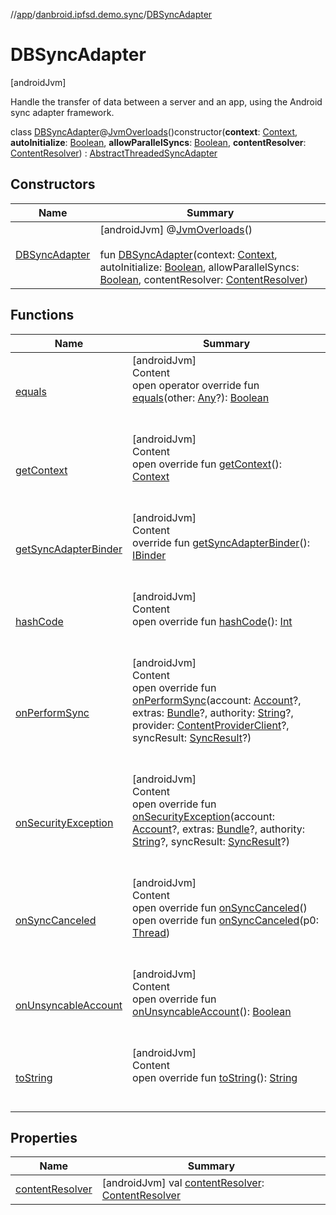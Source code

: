//[app](../../index.md)/[danbroid.ipfsd.demo.sync](../index.md)/[DBSyncAdapter](index.md)



# DBSyncAdapter  
 [androidJvm] 

Handle the transfer of data between a server and an app, using the Android sync adapter framework.

class [DBSyncAdapter](index.md)@[JvmOverloads](https://kotlinlang.org/api/latest/jvm/stdlib/kotlin.jvm/-jvm-overloads/index.html)()constructor(**context**: [Context](https://developer.android.com/reference/kotlin/android/content/Context.html), **autoInitialize**: [Boolean](https://kotlinlang.org/api/latest/jvm/stdlib/kotlin/-boolean/index.html), **allowParallelSyncs**: [Boolean](https://kotlinlang.org/api/latest/jvm/stdlib/kotlin/-boolean/index.html), **contentResolver**: [ContentResolver](https://developer.android.com/reference/kotlin/android/content/ContentResolver.html)) : [AbstractThreadedSyncAdapter](https://developer.android.com/reference/kotlin/android/content/AbstractThreadedSyncAdapter.html)   


## Constructors  
  
|  Name|  Summary| 
|---|---|
| [DBSyncAdapter](-d-b-sync-adapter.md)|  [androidJvm] @[JvmOverloads](https://kotlinlang.org/api/latest/jvm/stdlib/kotlin.jvm/-jvm-overloads/index.html)()  <br>  <br>fun [DBSyncAdapter](-d-b-sync-adapter.md)(context: [Context](https://developer.android.com/reference/kotlin/android/content/Context.html), autoInitialize: [Boolean](https://kotlinlang.org/api/latest/jvm/stdlib/kotlin/-boolean/index.html), allowParallelSyncs: [Boolean](https://kotlinlang.org/api/latest/jvm/stdlib/kotlin/-boolean/index.html), contentResolver: [ContentResolver](https://developer.android.com/reference/kotlin/android/content/ContentResolver.html))   <br>


## Functions  
  
|  Name|  Summary| 
|---|---|
| [equals](../../danbroid.ipfsd.demo.ui.www/-nested-scroll-web-view/index.md#kotlin/Any/equals/#kotlin.Any?/PointingToDeclaration/)| [androidJvm]  <br>Content  <br>open operator override fun [equals](../../danbroid.ipfsd.demo.ui.www/-nested-scroll-web-view/index.md#kotlin/Any/equals/#kotlin.Any?/PointingToDeclaration/)(other: [Any](https://kotlinlang.org/api/latest/jvm/stdlib/kotlin/-any/index.html)?): [Boolean](https://kotlinlang.org/api/latest/jvm/stdlib/kotlin/-boolean/index.html)  <br><br><br>
| [getContext](index.md#android.content/AbstractThreadedSyncAdapter/getContext/#/PointingToDeclaration/)| [androidJvm]  <br>Content  <br>open override fun [getContext](index.md#android.content/AbstractThreadedSyncAdapter/getContext/#/PointingToDeclaration/)(): [Context](https://developer.android.com/reference/kotlin/android/content/Context.html)  <br><br><br>
| [getSyncAdapterBinder](index.md#android.content/AbstractThreadedSyncAdapter/getSyncAdapterBinder/#/PointingToDeclaration/)| [androidJvm]  <br>Content  <br>override fun [getSyncAdapterBinder](index.md#android.content/AbstractThreadedSyncAdapter/getSyncAdapterBinder/#/PointingToDeclaration/)(): [IBinder](https://developer.android.com/reference/kotlin/android/os/IBinder.html)  <br><br><br>
| [hashCode](../../danbroid.ipfsd.demo.ui.www/-nested-scroll-web-view/index.md#kotlin/Any/hashCode/#/PointingToDeclaration/)| [androidJvm]  <br>Content  <br>open override fun [hashCode](../../danbroid.ipfsd.demo.ui.www/-nested-scroll-web-view/index.md#kotlin/Any/hashCode/#/PointingToDeclaration/)(): [Int](https://kotlinlang.org/api/latest/jvm/stdlib/kotlin/-int/index.html)  <br><br><br>
| [onPerformSync](on-perform-sync.md)| [androidJvm]  <br>Content  <br>open override fun [onPerformSync](on-perform-sync.md)(account: [Account](https://developer.android.com/reference/kotlin/android/accounts/Account.html)?, extras: [Bundle](https://developer.android.com/reference/kotlin/android/os/Bundle.html)?, authority: [String](https://kotlinlang.org/api/latest/jvm/stdlib/kotlin/-string/index.html)?, provider: [ContentProviderClient](https://developer.android.com/reference/kotlin/android/content/ContentProviderClient.html)?, syncResult: [SyncResult](https://developer.android.com/reference/kotlin/android/content/SyncResult.html)?)  <br><br><br>
| [onSecurityException](on-security-exception.md)| [androidJvm]  <br>Content  <br>open override fun [onSecurityException](on-security-exception.md)(account: [Account](https://developer.android.com/reference/kotlin/android/accounts/Account.html)?, extras: [Bundle](https://developer.android.com/reference/kotlin/android/os/Bundle.html)?, authority: [String](https://kotlinlang.org/api/latest/jvm/stdlib/kotlin/-string/index.html)?, syncResult: [SyncResult](https://developer.android.com/reference/kotlin/android/content/SyncResult.html)?)  <br><br><br>
| [onSyncCanceled](on-sync-canceled.md)| [androidJvm]  <br>Content  <br>open override fun [onSyncCanceled](on-sync-canceled.md)()  <br>open override fun [onSyncCanceled](index.md#android.content/AbstractThreadedSyncAdapter/onSyncCanceled/#java.lang.Thread/PointingToDeclaration/)(p0: [Thread](https://docs.oracle.com/javase/8/docs/api/java/lang/Thread.html))  <br><br><br>
| [onUnsyncableAccount](on-unsyncable-account.md)| [androidJvm]  <br>Content  <br>open override fun [onUnsyncableAccount](on-unsyncable-account.md)(): [Boolean](https://kotlinlang.org/api/latest/jvm/stdlib/kotlin/-boolean/index.html)  <br><br><br>
| [toString](../../danbroid.ipfsd.demo.ui.www/-browser-fragment/-web-client/index.md#kotlin/Any/toString/#/PointingToDeclaration/)| [androidJvm]  <br>Content  <br>open override fun [toString](../../danbroid.ipfsd.demo.ui.www/-browser-fragment/-web-client/index.md#kotlin/Any/toString/#/PointingToDeclaration/)(): [String](https://kotlinlang.org/api/latest/jvm/stdlib/kotlin/-string/index.html)  <br><br><br>


## Properties  
  
|  Name|  Summary| 
|---|---|
| [contentResolver](index.md#danbroid.ipfsd.demo.sync/DBSyncAdapter/contentResolver/#/PointingToDeclaration/)|  [androidJvm] val [contentResolver](index.md#danbroid.ipfsd.demo.sync/DBSyncAdapter/contentResolver/#/PointingToDeclaration/): [ContentResolver](https://developer.android.com/reference/kotlin/android/content/ContentResolver.html)   <br>

